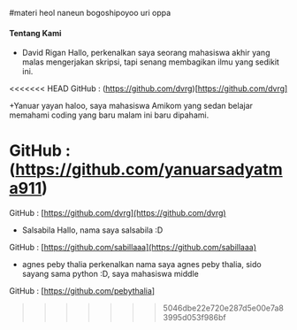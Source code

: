 #materi
heol naneun bogoshipoyoo uri oppa

#### Tentang Kami
+ David Rigan
Hallo, perkenalkan saya seorang mahasiswa akhir yang malas mengerjakan skripsi, tapi senang membagikan ilmu yang sedikit ini.

<<<<<<< HEAD
GitHub : (https://github.com/dvrg)[https://github.com/dvrg]


+Yanuar yayan
haloo, saya mahasiswa Amikom yang sedan belajar memahami coding yang baru malam ini baru dipahami.

GitHub : (https://github.com/yanuarsadyatma911)
=======
GitHub : [https://github.com/dvrg](https://github.com/dvrg)

+ Salsabila
Hallo, nama saya salsabila :D

GitHub : [https://github.com/sabillaaa](https://github.com/sabillaaa)

+ agnes peby thalia
perkenalkan nama saya agnes peby thalia, sido sayang sama python :D, saya mahasiswa middle

GitHub : [https://github.com/pebythalia]
>>>>>>> 5046dbe22e720e287d5e00e7a83995d053f986bf
